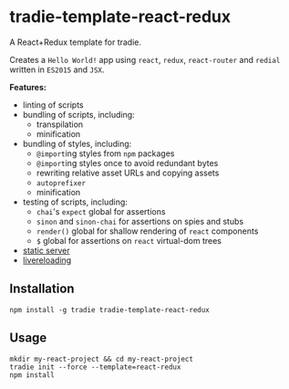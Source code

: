 # tradie-template-react-redux

A React+Redux template for tradie.

Creates a `Hello World!` app using `react`, `redux`, `react-router` and `redial` written in `ES2015` and `JSX`.

**Features:**

- linting of scripts
- bundling of scripts, including:
  - transpilation
  - minification
- bundling of styles, including:
  - `@import`ing styles from `npm` packages
  - `@import`ing styles once to avoid redundant bytes
  - rewriting relative asset URLs and copying assets
  - `autoprefixer`
  - minification
- testing of scripts, including:
  - `chai`'s `expect` global for assertions
  - `sinon` and `sinon-chai` for assertions on spies and stubs
  - `render()` global for shallow rendering of `react` components
  - `$` global for assertions on `react` virtual-dom trees
- [static server](https://www.npmjs.com/package/tradie-plugin-serve)
- [livereloading](https://www.npmjs.com/package/tradie-plugin-livereload)

## Installation

    npm install -g tradie tradie-template-react-redux

## Usage

    mkdir my-react-project && cd my-react-project
    tradie init --force --template=react-redux
    npm install
